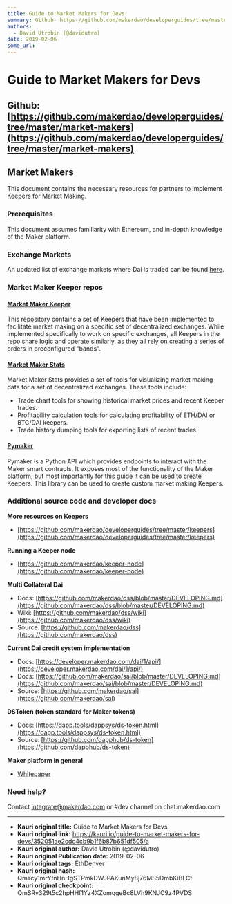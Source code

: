 ```yaml
---
title: Guide to Market Makers for Devs 
summary: Github- https-//github.com/makerdao/developerguides/tree/master/market-makersMarket Makers This document contains the necessary resources for partners to implement Keepers for Market Making.Prerequisites This document assumes familiarity with Ethereum, and in-depth knowledge of the Maker platform.Exchange Markets An updated list of exchange markets where Dai is traded can be found here.Market Maker Keeper reposMarket Maker Keeper This repository contains a set of Keepers that have been implement
authors:
  - David Utrobin (@davidutro)
date: 2019-02-06
some_url: 
---
```


# Guide to Market Makers for Devs 


## **Github: [https://github.com/makerdao/developerguides/tree/master/market-makers](https://github.com/makerdao/developerguides/tree/master/market-makers)**


## **Market Makers**

This document contains the necessary resources for partners to implement Keepers for Market Making.


### **Prerequisites**

This document assumes familiarity with Ethereum, and in-depth knowledge of the Maker platform.


### **Exchange Markets**

An updated list of exchange markets where Dai is traded can be found [here](https://coinmarketcap.com/currencies/dai/#markets).


### **Market Maker Keeper repos**


#### **[Market Maker Keeper](https://github.com/makerdao/market-maker-keeper)**

This repository contains a set of Keepers that have been implemented to facilitate market making on a specific set of decentralized exchanges. While implemented specifically to work on specific exchanges, all Keepers in the repo share logic and operate similarly, as they all rely on creating a series of orders in preconfigured "bands".


#### **[Market Maker Stats](https://github.com/makerdao/market-maker-stats)**

Market Maker Stats provides a set of tools for visualizing market making data for a set of decentralized exchanges. These tools include:



*   Trade chart tools for showing historical market prices and recent Keeper trades.
*   Profitability calculation tools for calculating profitability of ETH/DAI or BTC/DAI keepers.
*   Trade history dumping tools for exporting lists of recent trades.


#### **[Pymaker](https://github.com/makerdao/pymaker)**

Pymaker is a Python API which provides endpoints to interact with the Maker smart contracts. It exposes most of the functionality of the Maker platform, but most importantly for this guide it can be used to create Keepers. This library can be used to create custom market making Keepers.


### **Additional source code and developer docs**

**More resources on Keepers**



*   [https://github.com/makerdao/developerguides/tree/master/keepers](https://github.com/makerdao/developerguides/tree/master/keepers)

**Running a Keeper node**



*   [https://github.com/makerdao/keeper-node](https://github.com/makerdao/keeper-node)

**Multi Collateral Dai**



*   Docs: [https://github.com/makerdao/dss/blob/master/DEVELOPING.md](https://github.com/makerdao/dss/blob/master/DEVELOPING.md)
*   Wiki: [https://github.com/makerdao/dss/wiki](https://github.com/makerdao/dss/wiki)
*   Source: [https://github.com/makerdao/dss](https://github.com/makerdao/dss)

**Current Dai credit system implementation**



*   Docs: [https://developer.makerdao.com/dai/1/api/](https://developer.makerdao.com/dai/1/api/)
*   Docs: [https://github.com/makerdao/sai/blob/master/DEVELOPING.md](https://github.com/makerdao/sai/blob/master/DEVELOPING.md)
*   Source: [https://github.com/makerdao/sai](https://github.com/makerdao/sai)

**DSToken (token standard for Maker tokens)**



*   Docs: [https://dapp.tools/dappsys/ds-token.html](https://dapp.tools/dappsys/ds-token.html)
*   Source: [https://github.com/dapphub/ds-token](https://github.com/dapphub/ds-token)

**Maker platform in general**



*   [Whitepaper](https://makerdao.com/whitepaper/)


### **Need help?**

Contact integrate@makerdao.com or #dev channel on chat.makerdao.com



---

- **Kauri original title:** Guide to Market Makers for Devs 
- **Kauri original link:** https://kauri.io/guide-to-market-makers-for-devs/352051ae2cdc4cb9b1f6b87b651df505/a
- **Kauri original author:** David Utrobin (@davidutro)
- **Kauri original Publication date:** 2019-02-06
- **Kauri original tags:** EthDenver
- **Kauri original hash:** QmYcy1mrYtnHnHgSTPmkDWJPAKunMy8j76MS5DmbKiBLCt
- **Kauri original checkpoint:** QmSRv329t5c2hpHHf1Yz4XZomqgeBc8LVh9KNJC9z4PVDS



